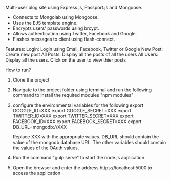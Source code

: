 Multi-user blog site using Express.js, Passport.js and Mongoose.

* Connects to Mongolab using Mongoose.
* Uses the EJS template engine.
* Encrypts users' passwords using brcypt.
* Allows authentication using Twitter, Facebook and Google.
* Flashes messages to client using flash-connect.

Features:
    Login:
        Login using Email, Facebook, Twitter or Google
    New Post:
        Create new post
    All Posts:
        Display all the posts of all the users
    All Users:
        Display all the users. Click on the user to view thier posts

How to run?

1. Clone the project
2. Navigate to the project folder using terminal and run the following command to install the required modules "npm modules"
3. configure the environmental variables for the following
    export GOOGLE_ID=XXX
    export GOOGLE_SECRET=XXX
    export TWITTER_ID=XXX
    export TWITTER_SECRET=XXX
    export FACEBOOK_ID=XXX
    export FACEBOOK_SECRET=XXX
    export DB_URL=mongodb://XXX
    
    Replace XXX with the appropriate values. DB_URL should contain the value of the mongodb database URL. The other variables should contain the values of the OAuth values.
4. Run the command "gulp serve" to start the node.js application
5. Open the browser and enter the address https://localhost:5000 to access the application

